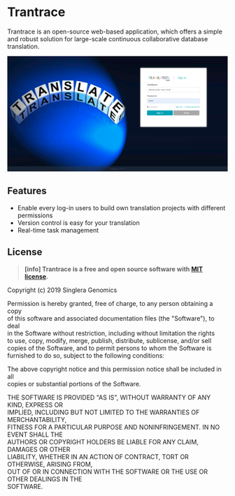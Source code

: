 # Trantrace

Trantrace is an open-source web-based application, which offers a simple and robust solution for large-scale continuous collaborative database translation.

![](/assets/login.png)

## Features

* Enable every log-in users to build own translation projects with different permissions
* Version control is easy for your translation
* Real-time task management

## License

> **[info] Trantrace is a free and open source software with [MIT license](https://opensource.org/licenses/MIT).**

Copyright \(c\) 2019 Singlera Genomics

Permission is hereby granted, free of charge, to any person obtaining a copy  
of this software and associated documentation files \(the "Software"\), to deal  
in the Software without restriction, including without limitation the rights  
to use, copy, modify, merge, publish, distribute, sublicense, and/or sell  
copies of the Software, and to permit persons to whom the Software is  
furnished to do so, subject to the following conditions:

The above copyright notice and this permission notice shall be included in all  
copies or substantial portions of the Software.

THE SOFTWARE IS PROVIDED "AS IS", WITHOUT WARRANTY OF ANY KIND, EXPRESS OR  
IMPLIED, INCLUDING BUT NOT LIMITED TO THE WARRANTIES OF MERCHANTABILITY,  
FITNESS FOR A PARTICULAR PURPOSE AND NONINFRINGEMENT. IN NO EVENT SHALL THE  
AUTHORS OR COPYRIGHT HOLDERS BE LIABLE FOR ANY CLAIM, DAMAGES OR OTHER  
LIABILITY, WHETHER IN AN ACTION OF CONTRACT, TORT OR OTHERWISE, ARISING FROM,  
OUT OF OR IN CONNECTION WITH THE SOFTWARE OR THE USE OR OTHER DEALINGS IN THE  
SOFTWARE.


